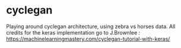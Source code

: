 # cyclegan
Playing around cyclegan architecture, using zebra vs horses data. 
All credits for the keras implementation go to J.Brownlee : https://machinelearningmastery.com/cyclegan-tutorial-with-keras/ 
